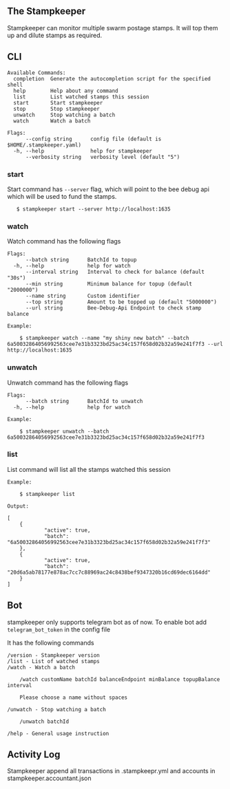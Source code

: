 ## The Stampkeeper 

Stampkeeper can monitor multiple swarm postage stamps.
It will top them up and dilute stamps as required.

## CLI

```
Available Commands:
  completion  Generate the autocompletion script for the specified shell
  help        Help about any command
  list        List watched stamps this session
  start       Start stampkeeper
  stop        Stop stampkeeper
  unwatch     Stop watching a batch
  watch       Watch a batch

Flags:
      --config string      config file (default is $HOME/.stampkeeper.yaml)
  -h, --help               help for stampkeeper
      --verbosity string   verbosity level (default "5")
```

### start

Start command has `--server` flag, which will point to the bee debug api which will be used to fund the stamps.

```
   $ stampkeeper start --server http://localhost:1635
```

### watch 

Watch command has the following flags

```
Flags:
      --batch string      BatchId to topup
  -h, --help              help for watch
      --interval string   Interval to check for balance (default "30s")
      --min string        Minimum balance for topup (default "2000000")
      --name string       Custom identifier
      --top string        Amount to be topped up (default "5000000")
      --url string        Bee-Debug-Api Endpoint to check stamp balance
      
Example:

    $ stampkeeper watch --name "my shiny new batch" --batch 6a50032864056992563cee7e31b3323bd25ac34c157f658d02b32a59e241f7f3 --url http://localhost:1635 
```

### unwatch

Unwatch command has the following flags

```
Flags:
      --batch string      BatchId to unwatch
  -h, --help              help for watch
      
Example:

    $ stampkeeper unwatch --batch 6a50032864056992563cee7e31b3323bd25ac34c157f658d02b32a59e241f7f3 
```

### list

List command will list all the stamps watched this session

```
Example:

    $ stampkeeper list 
    
Output:

[
    {
            "active": true,
            "batch": "6a50032864056992563cee7e31b3323bd25ac34c157f658d02b32a59e241f7f3"
    },
    {
            "active": true,
            "batch": "20d6a5ab78177e878ac7cc7c88969ac24c8438bef9347320b16cd69dec6164dd"
    }
]

```

## Bot

stampkeeper only supports telegram bot as of now. To enable bot add `telegram_bot_token` in the config file

It has the following commands
```
/version - Stampkeeper version
/list - List of watched stamps
/watch - Watch a batch

	/watch customName batchId balanceEndpoint minBalance topupBalance interval
	
	Please choose a name without spaces

/unwatch - Stop watching a batch
	
	/unwatch batchId

/help - General usage instruction
```

## Activity Log
Stampkeeper append all transactions in .stampkeepr.yml and accounts in stampkeeper.accountant.json
